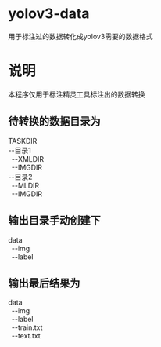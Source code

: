 # yolov3-data
用于标注过的数据转化成yolov3需要的数据格式
# 说明
本程序仅用于标注精灵工具标注出的数据转换  
## 待转换的数据目录为  
TASKDIR  
--目录1  
&ensp;--XMLDIR  
&ensp;--IMGDIR  
--目录2  
&ensp;--MLDIR  
&ensp;--IMGDIR  

## 输出目录手动创建下
data  
&ensp;--img  
&ensp;--label  
## 输出最后结果为
data  
&ensp;--img  
&ensp;--label  
&ensp;--train.txt  
&ensp;--text.txt  
